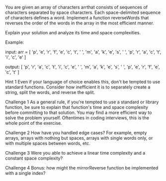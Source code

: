 You are given an array of characters arrthat consists of sequences of characters separated by space characters. Each space-delimited sequence of characters defines a word. Implement a function reverseWords that reverses the order of the words in the array in the most efficient manner.

Explain your solution and analyze its time and space complexities.

Example:

input:  arr = [ 'p', 'e', 'r', 'f', 'e', 'c', 't', '  ',
                'm', 'a', 'k', 'e', 's', '  ',
                'p', 'r', 'a', 'c', 't', 'i', 'c', 'e' ]

output: [ 'p', 'r', 'a', 'c', 't', 'i', 'c', 'e', '  ',
          'm', 'a', 'k', 'e', 's', '  ',
          'p', 'e', 'r', 'f', 'e', 'c', 't' ]

Hint 1
Even if your language of choice enables this, don't be tempted to use standard functions. Consider how inefficient it is to separately create a string, split the words, and reverse the split.


Challenge 1
As a general rule, if you're tempted to use a standard or library function, be sure to explain that function's time and space complexity before committing to that solution. You may find a more efficient way to solve the problem yourself. Oftentimes in coding interviews, this is the whole point of the exercise.


Challenge 2
How have you handled edge cases? For example, empty arrays, arrays with nothing but spaces, arrays with single words only, or with multiple spaces between words, etc.


Challenge 3
Were you able to achieve a linear time complexity and a constant space complexity?


Challenge 4
Bonus: how might the mirrorReverse function be implemented with a single index?